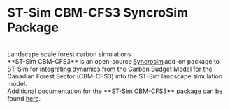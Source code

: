 # **ST-Sim CBM-CFS3** SyncroSim Package
<br>
Landscape scale forest carbon simulations
<br>
**ST-Sim CBM-CFS3** is an open-source <a href="https://syncrosim.com/download/" target="_blank">Syncrosim</a> add-on package to <a href="http://docs.stsim.net" target="_blank">ST-Sim</a> for integrating dynamics from the Carbon Budget Model for the Canadian Forest Sector (CBM-CFS3) into the ST-Sim landscape simulation model.
<br>
Additional documentation for the **ST-Sim CBM-CFS3** package can be found <a href="https://apexrms.github.io/stsimcbmcfs3/">here</a>.
